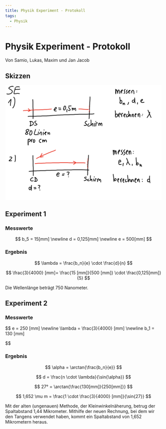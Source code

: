 ```yaml
---
title: Physik Experiment - Protokoll
tags:
  - Physik
---
```

# Physik Experiment - Protokoll

Von Samio, Lukas, Maxim und Jan Jacob

## Skizzen

![Screenshot_20230223-165619.png](./Physik_Experiment_Protokoll/Screenshot_20230223-165619.png)

## Experiment 1

### Messwerte

$$
b_5 = 15[mm]
\newline
d = 0,125[mm]
\newline
e = 500[mm]
$$

### Ergebnis

$$
\lambda = \frac{b_n}{e} \cdot \frac{d}{n}
$$

$$
\frac{3}{4000} [mm]= \frac{15 [mm]}{500 [mm]} \cdot \frac{0,125[mm]}{5}
$$

Die Wellenlänge beträgt 750 Nanometer.

## Experiment 2

### Messwerte

$$
e = 250 [mm]
\newline
\lambda = \frac{3}{4000} [mm]
\newline
b_1 = 130 [mm]

$$

### Ergebnis

$$
\alpha = \arctan{\frac{b_n}{e}}
$$

$$
d = \frac{n \cdot \lambda}{\sin{\alpha}}
$$

$$
27° = \arctan{\frac{130[mm]}{250[mm]}}
$$

$$
1,652 \mu m = \frac{1 \cdot \frac{3}{4000} [mm]}{\sin{27}}
$$

Mit der alten (ungenauen) Methode, der Kleinwinkelnäherung, betrug der Spaltabstand 1,44 Mikrometer. Mithilfe der neuen Rechnung, bei dem wir den Tangens verwendet haben, kommt ein Spaltabstand von 1,652 Mikrometern heraus.